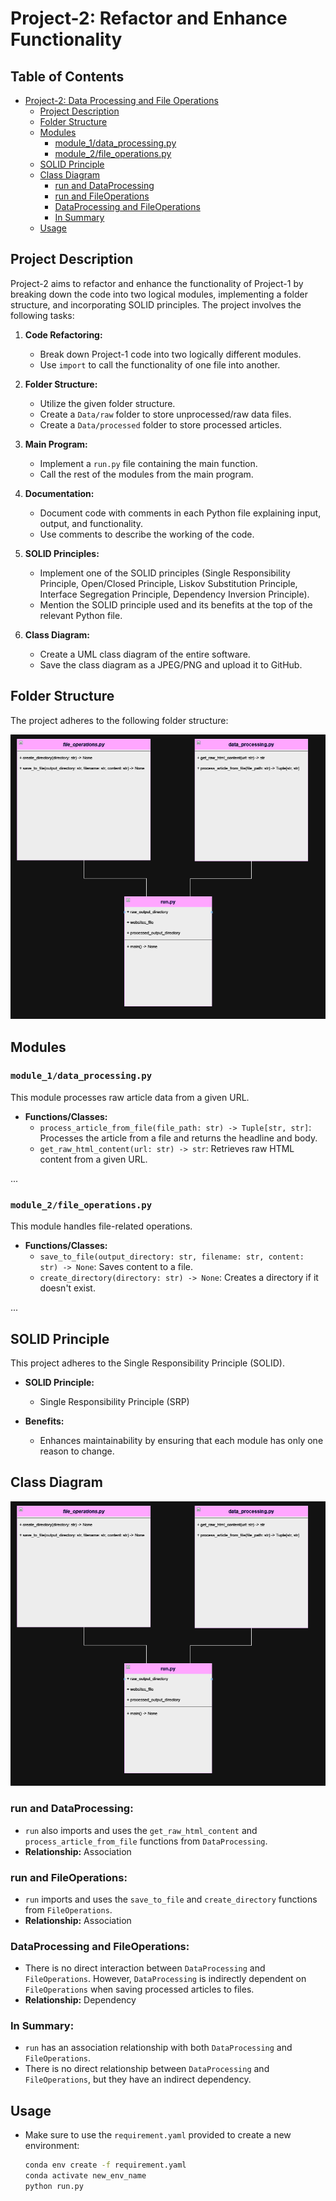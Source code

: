# Project-2:  Refactor and Enhance Functionality

## Table of Contents

- [Project-2: Data Processing and File Operations](#project-2-data-processing-and-file-operations)
    - [Project Description](#project-description)
    - [Folder Structure](#folder-structure)
    - [Modules](#modules)
        - [module_1/data_processing.py](#module_1data_processingpy)
        - [module_2/file_operations.py](#module_2file_operationspy)
    - [SOLID Principle](#solid-principle)
    - [Class Diagram](#class-diagram)
        - [run and DataProcessing](#run-and-dataprocessing)
        - [run and FileOperations](#run-and-fileoperations)
        - [DataProcessing and FileOperations](#dataprocessing-and-fileoperations)
        - [In Summary](#in-summary) 
    - [Usage](#usage)

## Project Description

Project-2 aims to refactor and enhance the functionality of Project-1 by breaking down the code into two logical modules, implementing a folder structure, and incorporating SOLID principles. The project involves the following tasks:

1. **Code Refactoring:**
   - Break down Project-1 code into two logically different modules.
   - Use `import` to call the functionality of one file into another.

2. **Folder Structure:**
   - Utilize the given folder structure.
   - Create a `Data/raw` folder to store unprocessed/raw data files.
   - Create a `Data/processed` folder to store processed articles.

3. **Main Program:**
   - Implement a `run.py` file containing the main function.
   - Call the rest of the modules from the main program.

4. **Documentation:**
   - Document code with comments in each Python file explaining input, output, and functionality.
   - Use comments to describe the working of the code.

5. **SOLID Principles:**
   - Implement one of the SOLID principles (Single Responsibility Principle, Open/Closed Principle, Liskov Substitution Principle, Interface Segregation Principle, Dependency Inversion Principle).
   - Mention the SOLID principle used and its benefits at the top of the relevant Python file.

6. **Class Diagram:**
   - Create a UML class diagram of the entire software.
   - Save the class diagram as a JPEG/PNG and upload it to GitHub.

## Folder Structure

The project adheres to the following folder structure:

![Folder Structure](images/Screenshot%202024-03-11%20201324.png)

## Modules

### `module_1/data_processing.py`

This module processes raw article data from a given URL.

- **Functions/Classes:**
  - `process_article_from_file(file_path: str) -> Tuple[str, str]`: Processes the article from a file and returns the headline and body.
  - `get_raw_html_content(url: str) -> str`: Retrieves raw HTML content from a given URL.

...

### `module_2/file_operations.py`

This module handles file-related operations.

- **Functions/Classes:**
  - `save_to_file(output_directory: str, filename: str, content: str) -> None`: Saves content to a file.
  - `create_directory(directory: str) -> None`: Creates a directory if it doesn't exist.

...

## SOLID Principle

This project adheres to the Single Responsibility Principle (SOLID).

- **SOLID Principle:**
  - Single Responsibility Principle (SRP)

- **Benefits:**
  - Enhances maintainability by ensuring that each module has only one reason to change.

## Class Diagram
![Class Diagram](images/Screenshot%202024-03-11%20201324.png)

### run and DataProcessing:

- `run` also imports and uses the `get_raw_html_content` and `process_article_from_file` functions from `DataProcessing`.
- **Relationship:** Association

### run and FileOperations:

- `run` imports and uses the `save_to_file` and `create_directory` functions from `FileOperations`.
- **Relationship:** Association

 ### DataProcessing and FileOperations:

- There is no direct interaction between `DataProcessing` and `FileOperations`. However, `DataProcessing` is indirectly dependent on `FileOperations` when saving processed articles to files.
- **Relationship:** Dependency

### In Summary:

- `run` has an association relationship with both `DataProcessing` and `FileOperations`.
- There is no direct relationship between `DataProcessing` and `FileOperations`, but they have an indirect dependency.


## Usage

- Make sure to use the `requirement.yaml` provided to create a new environment:
  ```bash
  conda env create -f requirement.yaml
  conda activate new_env_name
  python run.py
